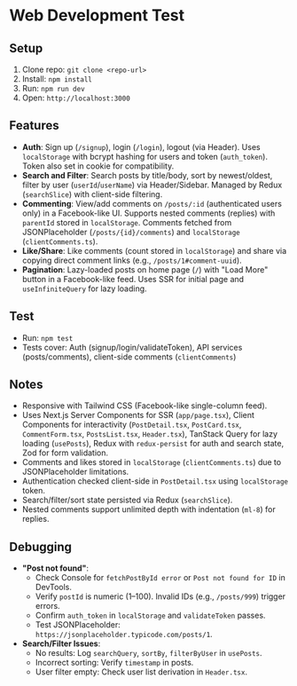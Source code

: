 # Web Development Test

## Setup
1. Clone repo: `git clone <repo-url>`
2. Install: `npm install`
3. Run: `npm run dev`
4. Open: `http://localhost:3000`

## Features
- **Auth**: Sign up (`/signup`), login (`/login`), logout (via Header). Uses `localStorage` with bcrypt hashing for users and token (`auth_token`). Token also set in cookie for compatibility.
- **Search and Filter**: Search posts by title/body, sort by newest/oldest, filter by user (`userId`/`userName`) via Header/Sidebar. Managed by Redux (`searchSlice`) with client-side filtering.
- **Commenting**: View/add comments on `/posts/:id` (authenticated users only) in a Facebook-like UI. Supports nested comments (replies) with `parentId` stored in `localStorage`. Comments fetched from JSONPlaceholder (`/posts/{id}/comments`) and `localStorage` (`clientComments.ts`).
- **Like/Share**: Like comments (count stored in `localStorage`) and share via copying direct comment links (e.g., `/posts/1#comment-uuid`).
- **Pagination**: Lazy-loaded posts on home page (`/`) with "Load More" button in a Facebook-like feed. Uses SSR for initial page and `useInfiniteQuery` for lazy loading.

## Test
- Run: `npm test`
- Tests cover: Auth (signup/login/validateToken), API services (posts/comments), client-side comments (`clientComments`)

## Notes
- Responsive with Tailwind CSS (Facebook-like single-column feed).
- Uses Next.js Server Components for SSR (`app/page.tsx`), Client Components for interactivity (`PostDetail.tsx`, `PostCard.tsx`, `CommentForm.tsx`, `PostsList.tsx`, `Header.tsx`), TanStack Query for lazy loading (`usePosts`), Redux with `redux-persist` for auth and search state, Zod for form validation.
- Comments and likes stored in `localStorage` (`clientComments.ts`) due to JSONPlaceholder limitations.
- Authentication checked client-side in `PostDetail.tsx` using `localStorage` token.
- Search/filter/sort state persisted via Redux (`searchSlice`).
- Nested comments support unlimited depth with indentation (`ml-8`) for replies.

## Debugging
- **"Post not found"**:
  - Check Console for `fetchPostById error` or `Post not found for ID` in DevTools.
  - Verify `postId` is numeric (1–100). Invalid IDs (e.g., `/posts/999`) trigger errors.
  - Confirm `auth_token` in `localStorage` and `validateToken` passes.
  - Test JSONPlaceholder: `https://jsonplaceholder.typicode.com/posts/1`.
- **Search/Filter Issues**:
  - No results: Log `searchQuery`, `sortBy`, `filterByUser` in `usePosts`.
  - Incorrect sorting: Verify `timestamp` in posts.
  - User filter empty: Check user list derivation in `Header.tsx`.

